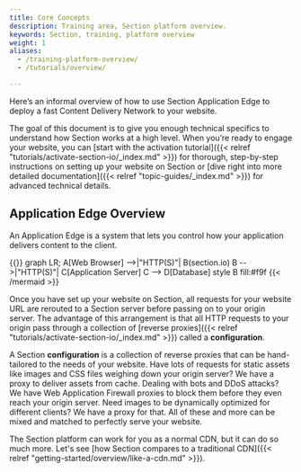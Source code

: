 ```yaml
---
title: Core Concepts
description: Training area, Section platform overview.
keywords: Section, training, platform overview
weight: 1
aliases:
  - /training-platform-overview/
  - /tutorials/overview/

---
```


Here’s an informal overview of how to use Section Application Edge to deploy a fast Content Delivery Network to your website.

The goal of this document is to give you enough technical specifics to understand how Section works at a high level. When you’re ready to engage your website, you can [start with the activation tutorial]({{< relref "tutorials/activate-section-io/_index.md" >}}) for thorough, step-by-step instructions on setting up your website on Section or [dive right into more detailed documentation]({{< relref "topic-guides/_index.md" >}}) for advanced technical details.

## Application Edge Overview

An Application Edge is a system that lets you control how your application delivers content to the client.

{{<mermaid align="left">}}
graph LR;
    A[Web Browser] -->|"HTTP(S)"| B(section.io)
    B -->|"HTTP(S)"| C[Application Server]
    C --> D[Database]
    style B fill:#f9f
{{< /mermaid >}}

Once you have set up your website on Section, all requests for your website URL are rerouted to a Section server before passing on to your origin server. The advantage of this arrangement is that all HTTP requests to your origin pass through a collection of [reverse proxies]({{< relref "tutorials/activate-section-io/_index.md" >}}) called a **configuration**. 

A Section **configuration** is a collection of reverse proxies that can be hand-tailored to the needs of your website. Have lots of requests for static assets like images and CSS files weighing down your origin server? We have a proxy to deliver assets from cache. Dealing with bots and DDoS attacks? We have Web Application Firewall proxies to block them before they even reach your origin server. Need images to be dynamically optimized for different clients? We have a proxy for that. All of these and more can be mixed and matched to perfectly serve your website.

The Section platform can work for you as a normal CDN, but it can do so much more. Let's see [how Section compares to a traditional CDN]({{< relref "getting-started/overview/like-a-cdn.md" >}}).